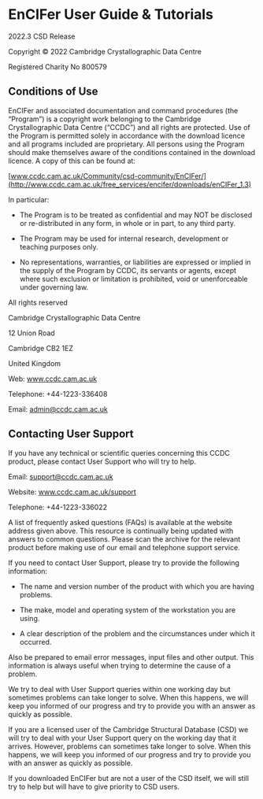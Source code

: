 # EnCIFer User Guide & Tutorials

2022.3 CSD Release

Copyright © 2022 Cambridge Crystallographic Data Centre

Registered Charity No 800579

## Conditions of Use

EnCIFer and associated documentation and command procedures (the
“Program”) is a copyright work belonging to the Cambridge
Crystallographic Data Centre (“CCDC”) and all rights are protected. Use
of the Program is permitted solely in accordance with the download
licence and all programs included are proprietary. All persons using the
Program should make themselves aware of the conditions contained in the
download licence. A copy of this can be found at:

[www.ccdc.cam.ac.uk/Community/csd-community/EnCIFer/](http://www.ccdc.cam.ac.uk/free_services/encifer/downloads/enCIFer_1.3)

In particular:

- The Program is to be treated as confidential and may NOT be
    disclosed or re-distributed in any form, in whole or in part, to any
    third party.

- The Program may be used for internal research, development or
    teaching purposes only.

- No representations, warranties, or liabilities are expressed or
    implied in the supply of the Program by CCDC, its servants or
    agents, except where such exclusion or limitation is prohibited,
    void or unenforceable under governing law.

All rights reserved

Cambridge Crystallographic Data Centre

12 Union Road

Cambridge CB2 1EZ

United Kingdom

Web: www.ccdc.cam.ac.uk

Telephone: +44-1223-336408

Email: admin@ccdc.cam.ac.uk

## Contacting User Support

If you have any technical or scientific queries concerning this CCDC
product, please contact User Support who will try to help.

Email: support@ccdc.cam.ac.uk

Website: www.ccdc.cam.ac.uk/support

Telephone: +44-1223-336022

A list of frequently asked questions (FAQs) is available at the website
address given above. This resource is continually being updated with
answers to common questions. Please scan the archive for the relevant
product before making use of our email and telephone support service.

If you need to contact User Support, please try to provide the following
information:

- The name and version number of the product with which you are having
    problems.

- The make, model and operating system of the workstation you are
    using.

- A clear description of the problem and the circumstances under which
    it occurred.

Also be prepared to email error messages, input files and other output.
This information is always useful when trying to determine the cause of
a problem.

We try to deal with User Support queries within one working day but
sometimes problems can take longer to solve. When this happens, we will
keep you informed of our progress and try to provide you with an answer
as quickly as possible.

If you are a licensed user of the Cambridge Structural Database (CSD) we
will try to deal with your User Support query on the working day that it
arrives. However, problems can sometimes take longer to solve. When this
happens, we will keep you informed of our progress and try to provide
you with an answer as quickly as possible.

If you downloaded EnCIFer but are not a user of the CSD itself, we will
still try to help but will have to give priority to CSD users.
